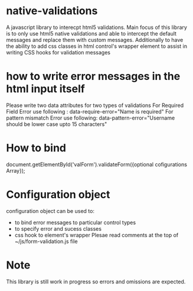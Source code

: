# native-validations
A javascript library to interecpt html5 validations. Main focus of this library is to only use html5 native validations and able to intercept the default messages and replace them with custom messages. Additionally to have the ability to add css classes in html control's wrapper element to assist in writing CSS hooks for validation messages
# how to write error messages in the html input itself
Please write two data attributes for two types of validations
For Required Field Error use following : 
data-require-error="Name is required"
For pattern mismatch Error use following:
data-pattern-error="Username should be lower case upto 15 characters"
# How to bind
document.getElementById('valForm').validateForm({optional cofigurations Array});
# Configuration object
configuration object can be used to:
- to bind error messages to particular control types
- to specify error and sucess classes
- css hook to element's wrapper 
Plesae read comments at the top of ~/js/form-validation.js file
# Note
This library is still work in progress so errors and omissions are expected.
